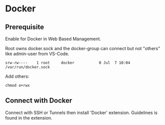 # Docker

## Prerequisite

Enable for Docker in Web Based Management.

Root owns docker.sock and the docker-group can connect but not "others" like admin-user from VS-Code.&#x20;

```
srw-rw----    1 root     docker           0 Jul  7 10:04 /var/run/docker.sock
```

Add others:

```
chmod o+rwx
```

## Connect with Docker

Connect with SSH or Tunnels then install 'Docker' extension. Guidelines is found in the extension.
